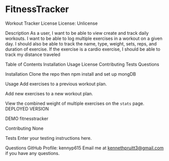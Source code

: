 # FitnessTracker
Workout Tracker
License
License: Unlicense

Description
As a user, I want to be able to view create and track daily workouts. I want to be able to log multiple exercises in a workout on a given day. I should also be able to track the name, type, weight, sets, reps, and duration of exercise. If the exercise is a cardio exercise, I should be able to track my distance traveled

Table of Contents
Installation Usage License Contributing Tests Questions

Installation
Clone the repo then npm install and set up mongDB

Usage
Add exercises to a previous workout plan.

Add new exercises to a new workout plan.

View the combined weight of multiple exercises on the `stats` page.
DEPLOYED VERSION


DEMO
fitnesstracker

Contributing
None

Tests
Enter your testing instructions here.

Questions
GitHub Profile: kennyp615 Email me at kennethpruitt3@gmail.com if you have any questions.
